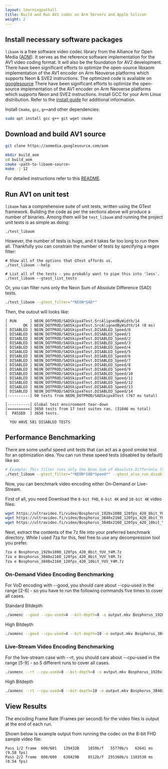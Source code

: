```yaml
---
layout: learningpathall
title: Build and Run AV1 codec on Arm Servers and Apple Silicon 
weight: 2
---
```


## Install necessary software packages
`libaom` is a free software video codec library from the Alliance for Open Media ([AOM](https://aomedia.org/)). It serves as the reference software implementation for the AV1 video coding format. It will also be the foundation for AV2 development. There have been significant efforts to optimize the open-source libxaom implementation of the AV1 encoder on Arm Neoverse platforms which supports Neon & SVE2 instructions. The optimized code is available on [googlesource](https://aomedia.googlesource.com/aom/)
There have been significant efforts to optimize the open-source implementation of the AV1 encoder on Arm Neoverse platforms which supports Neon and SVE2 instructions.
Install GCC for your Arm Linux distribution. Refer to the [install guide](/install-guides/gcc/native/) for additional information. 

Install `Cmake`, `gcc`, `g++`and other dependencies:
```bash
sudo apt install gcc g++ git wget cmake
```

## Download and build AV1 source

```bash
git clone https://aomedia.googlesource.com/aom

mkdir build_aom
cd build_aom
cmake <path-to-libaom-source>
make -j 12
```

For detailed instructions refer to this [README](https://aomedia.googlesource.com/aom/?pli=1#basic-build).


## Run AV1 on unit test

`libaom` has a comprehensive suite of unit tests, written using the GTest framework.
Building the code as per the sections above will produce a number of binaries. Among them will be `test_libaom` and running the project unit tests is as simple as doing:

```console
./test_libaom
```

However, the number of tests is huge, and it takes far too long to run them all. Thankfully you can constrain the number of tests by specifying a regex filter:
```console
# Show all of the options that GTest affords us.
./test_libaom --help
 
# List all of the tests - you probably want to pipe this into 'less'.
./test_libaom --gtest_list_tests
```

Or, you can filter runs only the Neon Sum of Absolute Difference (SAD) tests.
```bash
./test_libaom --gtest_filter="*NEON*SAD*"
```

Then, the outout will looks like:
```output
[ RUN      ] NEON_DOTPROD/SADSkipx4Test.SrcAlignedByWidth/14
[       OK ] NEON_DOTPROD/SADSkipx4Test.SrcAlignedByWidth/14 (0 ms)
[ DISABLED ] NEON_DOTPROD/SADSkipx4Test.DISABLED_Speed/0
[ DISABLED ] NEON_DOTPROD/SADSkipx4Test.DISABLED_Speed/1
[ DISABLED ] NEON_DOTPROD/SADSkipx4Test.DISABLED_Speed/2
[ DISABLED ] NEON_DOTPROD/SADSkipx4Test.DISABLED_Speed/3
[ DISABLED ] NEON_DOTPROD/SADSkipx4Test.DISABLED_Speed/4
[ DISABLED ] NEON_DOTPROD/SADSkipx4Test.DISABLED_Speed/5
[ DISABLED ] NEON_DOTPROD/SADSkipx4Test.DISABLED_Speed/6
[ DISABLED ] NEON_DOTPROD/SADSkipx4Test.DISABLED_Speed/7
[ DISABLED ] NEON_DOTPROD/SADSkipx4Test.DISABLED_Speed/8
[ DISABLED ] NEON_DOTPROD/SADSkipx4Test.DISABLED_Speed/9
[ DISABLED ] NEON_DOTPROD/SADSkipx4Test.DISABLED_Speed/10
[ DISABLED ] NEON_DOTPROD/SADSkipx4Test.DISABLED_Speed/11
[ DISABLED ] NEON_DOTPROD/SADSkipx4Test.DISABLED_Speed/12
[ DISABLED ] NEON_DOTPROD/SADSkipx4Test.DISABLED_Speed/13
[ DISABLED ] NEON_DOTPROD/SADSkipx4Test.DISABLED_Speed/14
[----------] 90 tests from NEON_DOTPROD/SADSkipx4Test (767 ms total)

[----------] Global test environment tear-down
[==========] 3650 tests from 17 test suites ran. (31046 ms total)
[  PASSED  ] 3650 tests.

  YOU HAVE 581 DISABLED TESTS
```

## Performance Benchmarking

There are some useful speed unit tests that can act as a good smoke test for an optimization idea. You can run these speed tests (disabled by default) like so:

```bash
# Example: This filter runs only the Neon Sum of Absolute Difference (SAD) speed tests.
./test_libaom --gtest_filter="*NEON*SAD*Speed*" --gtest_also_run_disabled_tests
```

Now, you can benchmark video encoding either On-Demand or Live-Stream.

First of all, you need Download the `8-bit FHD`, `8-bit 4K` and `10-bit 4K` video files:
```bash
wget https://ultravideo.fi/video/Bosphorus_1920x1080_120fps_420_8bit_YUV_Y4M.7z // 8-bit FHD
wget https://ultravideo.fi/video/Bosphorus_3840x2160_120fps_420_8bit_YUV_Y4M.7z // 8-bit 4K
wget https://ultravideo.fi/video/Bosphorus_3840x2160_120fps_420_10bit_YUV_Y4M.7z // 10-bit 4K 
```

Next, extract the contents of the 7z file into your preferred benchmark directory. While I used 7za for this, feel free to use any decompression tool you prefer.

```bash
7za e Bosphorus_1920x1080_120fps_420_8bit_YUV_Y4M.7z
7za e Bosphorus_3840x2160_120fps_420_8bit_YUV_Y4M.7z
7za e Bosphorus_3840x2160_120fps_420_10bit_YUV_Y4M.7z 
```

### On-Demand Video Encoding Benchmarking
For VoD encoding with --good, you should care about --cpu-used in the range [2-6] - so you have to run the following commands five times to cover all cases.

Standard Bitdepth
```bash
./aomenc --good --cpu-used=4 --bit-depth=8 -o output.mkv Bosphorus_1920x1080_120fps_420_8bit_YUV.y4m # --limit=<x> (only encode x frames to reduce waiting time)
```

High Bitdepth
```bash
./aomenc --good --cpu-used=4 --bit-depth=10 -o output.mkv Bosphorus_3840x2160_120fps_420_10bit.y4m # --limit=<x> (only encode x frames to reduce waiting time)
```

### Live-Stream Video Encoding Benchmarking
For the live-stream case with --rt, you should care about --cpu-used in the range [5-9] - so 5 different runs to cover all cases.

```bash
./aomenc --rt --cpu-used=8 --bit-depth=8 -o output.mkv Bosphorus_1920x1080_120fps_420_8bit_YUV.y4m
```

High Bitdepth
```bash
./aomenc --rt --cpu-used=8 --bit-depth=10 -o output.mkv Bosphorus_3840x2160_120fps_420_10bit.y4m
```


## View Results

The encoding Frame Rate (Frames per second) for the video files is output at the end of each run.

Shown below is example output from running the codec on the 8-bit FHD sample video file:

```output
Pass 1/2 frame  600/601   139432B    1859b/f   55770b/s   62641 ms (9.58 fps)
Pass 2/2 frame  600/600   638429B    8512b/f  255360b/s 1103538 ms (0.54 fps)
```
